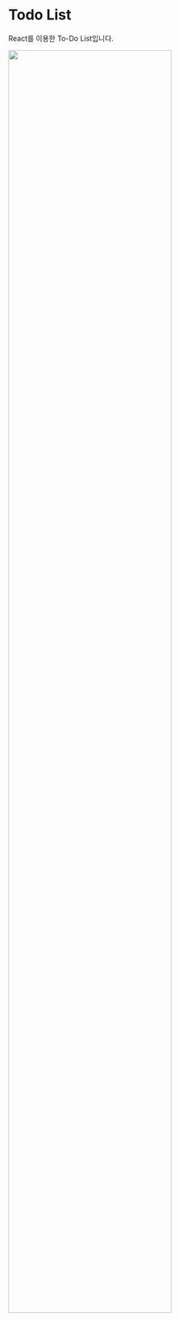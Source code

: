 # Todo List
React를 이용한 To-Do List입니다.


<img width="80%" src="![todo-list](https://github.com/soolovepat/Todo-List/assets/86649284/7f8ab1f8-1c71-4277-b2f4-1eab49b3e421)"/>
